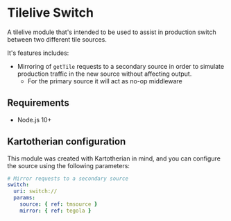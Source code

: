 # Tilelive Switch
A tilelive module that's intended to be used to assist in production switch between two different tile sources.

It's features includes:
- Mirroring of `getTile` requests to a secondary source in order to simulate production traffic in the new source without affecting output.
    - For the primary source it will act as no-op middleware

## Requirements
- Node.js 10+

## Kartotherian configuration
This module was created with Kartotherian in mind, and you can configure the source using the following parameters:

```yaml
# Mirror requests to a secondary source
switch:
  uri: switch://
  params:
    source: { ref: tmsource }
    mirror: { ref: tegola }
```
